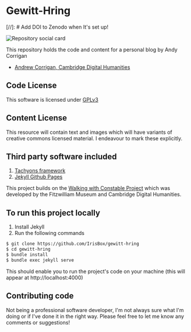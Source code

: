 # Gewitt-Hring

[//]: # Add DOI to Zenodo when It's set up!   

![Repository social card](https://raw.githubusercontent.com/IrisBox/gewitt-hring/main/images/Gewitt-Hring-MediaCard.jpg)

This repository holds the code and content for a personal blog by Andy Corrigan

* [Andrew Corrigan, Cambridge Digital Humanities](https://walking-the-landscape.fitzmuseum.cam.ac.uk/team/andrew-corrigan)

## Code License

This software is licensed under [GPLv3](LICENSE.md)

## Content License

This resource will contain text and images which will have variants of creative commons
licensed material. I endeavour to mark these explicitly.

## Third party software included

1. [Tachyons framework](https://tachyons.io)
2. [Jekyll Github Pages](https://github.com/github/pages-gem)

This project builds on the [Walking with Constable Project](https://walking-the-landscape.fitzmuseum.cam.ac.uk/) which was developed by the Fitzwilliam Museum and Cambridge Digital Humanities. 

## To run this project locally

1. Install Jekyll
2. Run the following commands

```bash
$ git clone https://github.com/IrisBox/gewitt-hring
$ cd gewitt-hring
$ bundle install
$ bundle exec jekyll serve
```
This should enable you to run the project's code on your machine (this will appear at http://localhost:4000)

## Contributing code

Not being a professional software developer, I'm not always sure what I'm doing or if I've done it in the right way. Please feel free to let me know any comments or suggestions!
